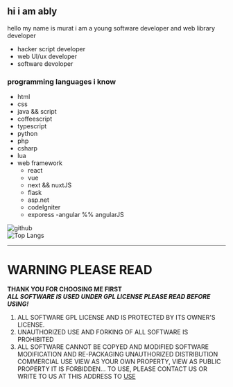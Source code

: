 ## hi i am ably 
hello my name is murat i am a young software developer and web library developer
  - hacker script developer
  - web UI/ux developer
  - software devoloper 
### programming languages i know
  - html
  - css
  - java && script
  - coffeescript
  - typescript
  - python
  - php
  - csharp
  - lua
  - web framework
    - react
    - vue
    - next && nuxtJS
    - flask
    - asp.net
    - codeIgniter
    - exporess
    -angular %% angularJS
    
  
  
![github](https://github-readme-stats.vercel.app/api?username=HACKERA316&show_icons=true&theme=tokyonight)       
![Top Langs](https://github-readme-stats.vercel.app/api/top-langs/?username=HACKERA316&layout=compact&theme=tokyonight)

---
# WARNING PLEASE READ
**THANK YOU FOR CHOOSING ME FIRST**<br>
_**ALL SOFTWARE IS USED UNDER GPL LICENSE PLEASE READ BEFORE USING!**_

  1. ALL SOFTWARE GPL LICENSE AND IS PROTECTED BY ITS OWNER'S LICENSE.
  2. UNAUTHORIZED USE AND FORKING OF ALL SOFTWARE IS PROHIBITED
  3. ALL SOFTWARE CANNOT BE COPYED AND MODIFIED SOFTWARE MODIFICATION AND RE-PACKAGING UNAUTHORIZED DISTRIBUTION COMMERCIAL USE VIEW AS YOUR OWN PROPERTY, VIEW AS PUBLIC      PROPERTY IT IS FORBIDDEN... TO USE, PLEASE CONTACT US OR WRITE TO US AT THIS ADDRESS TO [USE](https://github.com/HACKERA316/HACKERA316/discussions/categories/about-software-usage)
